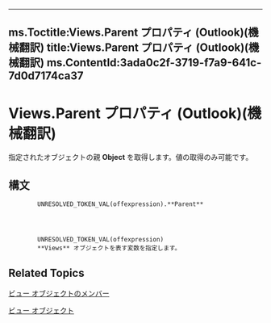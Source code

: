 

---
ms.Toctitle:Views.Parent プロパティ (Outlook)(機械翻訳)
title:Views.Parent プロパティ (Outlook)(機械翻訳)
ms.ContentId:3ada0c2f-3719-f7a9-641c-7d0d7174ca37
---
# Views.Parent プロパティ (Outlook)(機械翻訳)




指定されたオブジェクトの親 **Object** を取得します。値の取得のみ可能です。

## 構文

            UNRESOLVED_TOKEN_VAL(offexpression).**Parent**




            UNRESOLVED_TOKEN_VAL(offexpression)
            **Views** オブジェクトを表す変数を指定します。



## Related Topics

[ビュー オブジェクトのメンバー](ef117404-2104-b3fa-b749-56c2cb32492c.md)

[ビュー オブジェクト](5dd7edc2-12a2-f4c2-d158-8053d80e8dc9.md)




